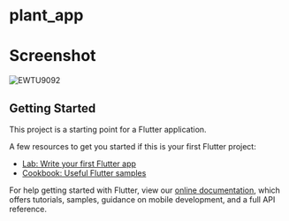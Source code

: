 # plant_app

# Screenshot
![EWTU9092](https://user-images.githubusercontent.com/83902065/167914899-588f7d1b-c2af-49eb-97b2-c574b4ea9e77.JPG)


## Getting Started

This project is a starting point for a Flutter application.

A few resources to get you started if this is your first Flutter project:

- [Lab: Write your first Flutter app](https://flutter.dev/docs/get-started/codelab)
- [Cookbook: Useful Flutter samples](https://flutter.dev/docs/cookbook)

For help getting started with Flutter, view our
[online documentation](https://flutter.dev/docs), which offers tutorials,
samples, guidance on mobile development, and a full API reference.

